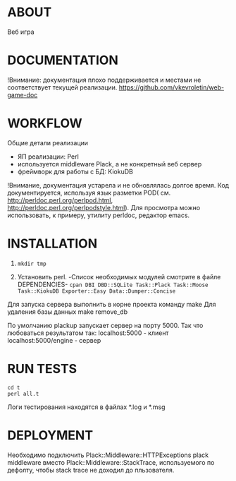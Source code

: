 ABOUT
=====

Веб игра

DOCUMENTATION
=============

!Внимание: документация плохо поддерживается и местами не соответствует
текущей реализации.
https://github.com/vkevroletin/web-game-doc

WORKFLOW
========

Общие детали реализации
 
* ЯП реализации: Perl
* используется middleware Plack, а не конкретный веб сервер
* фреймворк для работы с БД: KiokuDB

!Внимание, документация устарела и не обновлялась долгое время.
Код документируется, используя язык разметки POD( см. http://perldoc.perl.org/perlpod.html, http://perldoc.perl.org/perlpodstyle.html).
Для просмотра можно использовать, к примеру, утилиту perldoc, редактор emacs.

INSTALLATION
============

1) `mkdir tmp`

2) Установить perl.
-Список необходимых модулей смотрите в файле DEPENDENCIES-
`cpan DBI DBD::SQLite Task::Plack Task::Moose Task::KiokuDB Exporter::Easy Data::Dumper::Concise`


Для запуска сервера выполнить в корне проекта команду
    make
Для удаления базы данных
    make remove_db

По умолчанию plackup запускает сервер на порту 5000.
Так что любоваться результатом так:
    localhost:5000 - клиент
    localhost:5000/engine - сервер


RUN TESTS
=========

    cd t
    perl all.t

Логи тестирования находятся в файлах *.log и *.msg

DEPLOYMENT
========== 

Необходимо подключить Plack::Middleware::HTTPExceptions plack middleware вместо Plack::Middleware::StackTrace, используемого по дефолту, чтобы stack trace не 
доходил до пльзователя.

